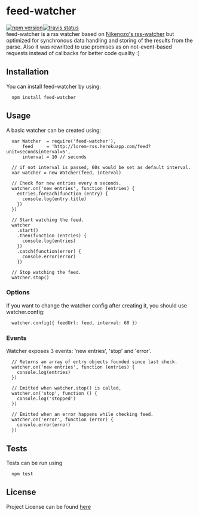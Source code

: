 # feed-watcher
[![npm version](https://badge.fury.io/js/feed-watcher.svg)](http://badge.fury.io/js/feed-watcher)[![travis status](https://travis-ci.org/datyayu/feed-watcher.svg?branch=master)](https://travis-ci.org/datyayu/feed-watcher)</br>
feed-watcher is a rss watcher based on <a href="https://github.com/nikezono/node-rss-watcher" target="_blank">Nikenozo's rss-watcher</a> but optimized for synchronous data handling and storing of the results from the parse. Also it was rewritted to use promises as on not-event-based requests instead of callbacks for better code quality :)

## Installation
You can install feed-watcher by using:
```
  npm install feed-watcher
```

## Usage
A basic watcher can be created using:
```
  var Watcher  = require('feed-watcher'),
      feed     = 'http://lorem-rss.herokuapp.com/feed?unit=second&interval=5',
      interval = 10 // seconds

  // if not interval is passed, 60s would be set as default interval.
  var watcher = new Watcher(feed, interval)

  // Check for new entries every n seconds.
  watcher.on('new entries', function (entries) {
    entries.forEach(function (entry) {
      console.log(entry.title)
    })
  })

  // Start watching the feed.
  watcher
    .start()
    .then(function (entries) {
      console.log(entries)
    })
    .catch(function(error) {
      console.error(error)
    })

  // Stop watching the feed.
  watcher.stop()
```

### Options
If you want to change the watcher config after creating it, you should use watcher.config:
```
  watcher.config({ feedUrl: feed, interval: 60 })
```

### Events
Watcher exposes 3 events: 'new entries', 'stop' and 'error'.
```
  // Returns an array of entry objects founded since last check.
  watcher.on('new entries', function (entries) {
    console.log(entries)
  })

  // Emitted when watcher.stop() is called,
  watcher.on('stop', function () {
    console.log('stopped')
  })

  // Emitted when an error happens while checking feed.
  watcher.on('error', function (error) {
    console.error(error)
  })
```

## Tests
Tests can be run using
```
  npm test
```

## License
Project License can be found <a href="https://github.com/datyayu/feed-watcher/blob/master/LICENSE.md">here</a>
